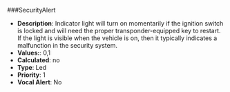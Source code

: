 ###SecurityAlert

- **Description**: Indicator light will turn on momentarily if the ignition switch is locked and will need the proper transponder-equipped
key to restart. If the light is visible when the vehicle is on, then it typically indicates a malfunction in the security system.
- **Values:**: 0,1
- **Calculated**: no
- **Type**: Led
- **Priority**: 1
- **Vocal Alert**: No
